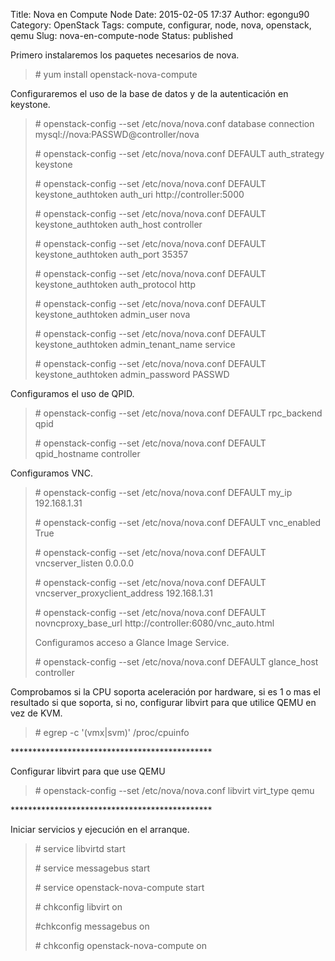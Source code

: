 Title: Nova en Compute Node
Date: 2015-02-05 17:37
Author: egongu90
Category: OpenStack
Tags: compute, configurar, node, nova, openstack, qemu
Slug: nova-en-compute-node
Status: published

Primero instalaremos los paquetes necesarios de nova.

> \# yum install openstack-nova-compute

Configuraremos el uso de la base de datos y de la autenticación en
keystone.

> \# openstack-config --set /etc/nova/nova.conf database connection
> mysql://nova:PASSWD@controller/nova
>
> \# openstack-config --set /etc/nova/nova.conf DEFAULT auth\_strategy
> keystone
>
> \# openstack-config --set /etc/nova/nova.conf DEFAULT
> keystone\_authtoken auth\_uri http://controller:5000
>
> \# openstack-config --set /etc/nova/nova.conf DEFAULT
> keystone\_authtoken auth\_host controller
>
> \# openstack-config --set /etc/nova/nova.conf DEFAULT
> keystone\_authtoken auth\_port 35357
>
> \# openstack-config --set /etc/nova/nova.conf DEFAULT
> keystone\_authtoken auth\_protocol http
>
> \# openstack-config --set /etc/nova/nova.conf DEFAULT
> keystone\_authtoken admin\_user nova
>
> \# openstack-config --set /etc/nova/nova.conf DEFAULT
> keystone\_authtoken admin\_tenant\_name service
>
> \# openstack-config --set /etc/nova/nova.conf DEFAULT
> keystone\_authtoken admin\_password PASSWD

Configuramos el uso de QPID.

> \# openstack-config --set /etc/nova/nova.conf DEFAULT rpc\_backend
> qpid
>
> \# openstack-config --set /etc/nova/nova.conf DEFAULT qpid\_hostname
> controller

Configuramos VNC.

> \# openstack-config --set /etc/nova/nova.conf DEFAULT my\_ip
> 192.168.1.31
>
> \# openstack-config --set /etc/nova/nova.conf DEFAULT vnc\_enabled
> True
>
> \# openstack-config --set /etc/nova/nova.conf DEFAULT
> vncserver\_listen 0.0.0.0
>
> \# openstack-config --set /etc/nova/nova.conf DEFAULT
> vncserver\_proxyclient\_address 192.168.1.31
>
> \# openstack-config --set /etc/nova/nova.conf DEFAULT
> novncproxy\_base\_url http://controller:6080/vnc\_auto.html
>
> Configuramos acceso a Glance Image Service.
>
> \# openstack-config --set /etc/nova/nova.conf DEFAULT glance\_host
> controller

Comprobamos si la CPU soporta aceleración por hardware, si es 1 o mas el
resultado si que soporta, si no, configurar libvirt para que utilice
QEMU en vez de KVM.

> \# egrep -c '(vmx|svm)' /proc/cpuinfo

\*\*\*\*\*\*\*\*\*\*\*\*\*\*\*\*\*\*\*\*\*\*\*\*\*\*\*\*\*\*\*\*\*\*\*\*\*\*\*\*\*\*\*\*\*\*

Configurar libvirt para que use QEMU

> \# openstack-config --set /etc/nova/nova.conf libvirt virt\_type qemu

\*\*\*\*\*\*\*\*\*\*\*\*\*\*\*\*\*\*\*\*\*\*\*\*\*\*\*\*\*\*\*\*\*\*\*\*\*\*\*\*\*\*\*\*\*\*

Iniciar servicios y ejecución en el arranque.

> \# service libvirtd start
>
> \# service messagebus start
>
> \# service openstack-nova-compute start
>
> \# chkconfig libvirt on
>
> \#chkconfig messagebus on
>
> \# chkconfig openstack-nova-compute on
